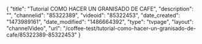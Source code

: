 {
    "title": "Tutorial COMO HACER UN GRANISADO DE CAFE",
    "description": "",
    "channelid": "85322389",
    "videoid": "85322453",
    "date_created": "1473989161",
    "date_modified": "1486664392",
    "type": "tvpage",
    "layout": "channelVideo",
    "url": "\/coffee-test\/tutorial-como-hacer-un-granisado-de-cafe\/85322389-85322453"
}